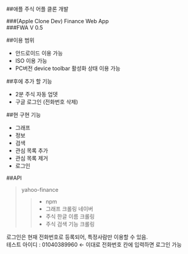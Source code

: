 ##애플 주식 어플 클론 개발

###(Apple Clone Dev) Finance Web App  
###FWA V 0.5  

##이용 범위
- 안드로이드 이용 가능
- ISO 이용 가능
- PC버전 device toolbar 활성화 상태 이용 가능


##후에 추가 할 기능
- 2분 주식 자동 업뎃
- 구글 로그인 (전화번호 삭제)


##현 구현 기능
- 그래프
- 정보
- 검색
- 관심 목록 추가
- 관심 목록 제거
- 로그인


##API
> yahoo-finance
> > - npm
> > - 그래프 크롤링
> 네이버
> > - 주식 한글 이름 크롤링
> > - 주식 검색 기능 크롤링


로그인은 현재 전화번호로 등록되어, 특정사람만 이용할 수 있음.  
테스트 아이디 : 01040389960  ← 이대로 전화번호 칸에 입력하면 로그인 가능
